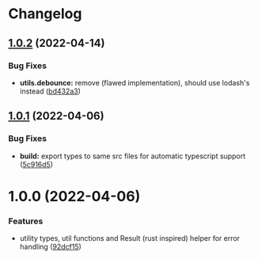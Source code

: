 # Changelog

## [1.0.2](https://github.com/quantizians/common-ts/compare/v1.0.1...v1.0.2) (2022-04-14)


### Bug Fixes

* **utils.debounce:** remove (flawed implementation), should use lodash's instead ([bd432a3](https://github.com/quantizians/common-ts/commit/bd432a30218776da771bc379ddc579020f49356c))

## [1.0.1](https://github.com/quantizians/common-ts/compare/v1.0.0...v1.0.1) (2022-04-06)


### Bug Fixes

* **build:** export types to same src files for automatic typescript support ([5c916d5](https://github.com/quantizians/common-ts/commit/5c916d5226c52800da051a7a4a3b7c29b662cbff))

# 1.0.0 (2022-04-06)


### Features

* utility types, util functions and Result (rust inspired) helper for error handling ([92dcf15](https://github.com/quantizians/common-ts/commit/92dcf15f7b66738b62b151177b4ebefa42b73721))
